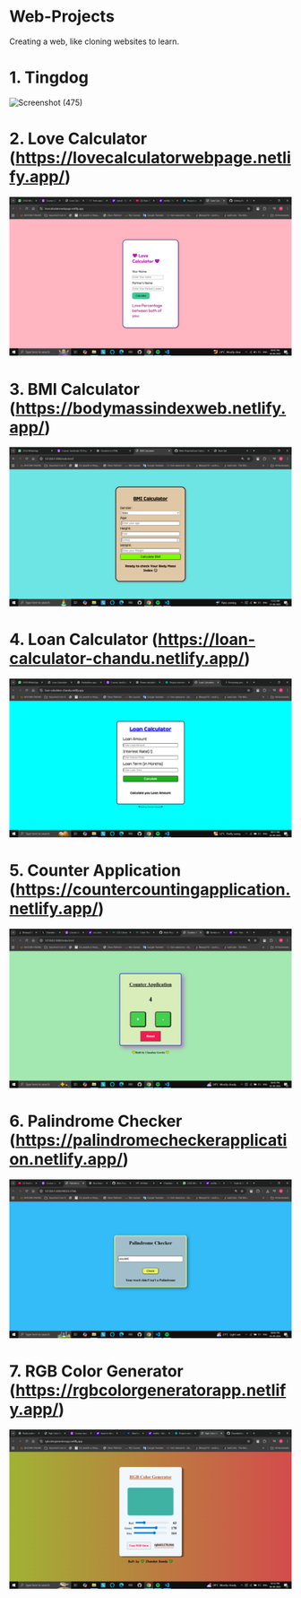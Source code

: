 # Web-Projects
Creating a web, like cloning websites to learn.


# 1. Tingdog
   ![Screenshot (475)](https://github.com/user-attachments/assets/baeee589-2eb6-41b1-96b0-11b82b14b133)
# 2. Love Calculator (https://lovecalculatorwebpage.netlify.app/)
   ![Project Screenshot](https://github.com/ChandanGowdaKS/Web-Projects/blob/main/Images/Screenshot%20(718).png)
# 3. BMI Calculator (https://bodymassindexweb.netlify.app/)
   ![Project Screenshot](https://github.com/ChandanGowdaKS/Web-Projects/blob/main/Images/Screenshot%20(722).png)
# 4. Loan Calculator (https://loan-calculator-chandu.netlify.app/)
   ![Project Screenshot](https://github.com/ChandanGowdaKS/Web-Projects/blob/main/Images/Screenshot%20(726).png)
# 5. Counter Application (https://countercountingapplication.netlify.app/)
   ![Project Screenshot](https://github.com/ChandanGowdaKS/Web-Projects/blob/main/Images/Screenshot%20(727).png)
# 6. Palindrome Checker (https://palindromecheckerapplication.netlify.app/)
   ![Project Screenshot](https://github.com/ChandanGowdaKS/Web-Projects/blob/main/Images/Screenshot%20(729).png)
# 7. RGB Color Generator (https://rgbcolorgeneratorapp.netlify.app/)
   ![Project Screenshot](https://github.com/ChandanGowdaKS/Web-Projects/blob/main/Images/Screenshot%20(737).png)
